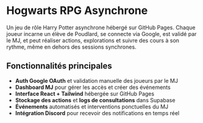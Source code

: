 # Hogwarts RPG Asynchrone

Un jeu de rôle Harry Potter asynchrone hébergé sur GitHub Pages.
Chaque joueur incarne un élève de Poudlard, se connecte via Google, est validé par le MJ, et peut réaliser actions, explorations et suivre des cours à son rythme, même en dehors des sessions synchrones.

## Fonctionnalités principales 

- **Auth Google OAuth** et validation manuelle des joueurs par le MJ
- **Dashboard MJ** pour gérer les accès et créer des événements  
- **Interface React + Tailwind** hébergée sur GitHub Pages  
- **Stockage des actions** et **logs de consultations** dans Supabase  
- **Événements** automatisés et interventions ponctuelles du MJ  
- **Intégration Discord** pour recevoir des notifications en temps réel
